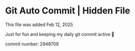 # Git Auto Commit | Hidden File

This file was added Feb 12, 2025

Just for fun and keeping my daily git commit active 🤪

commit number: 2948709
